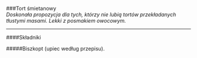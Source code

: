 ###Tort śmietanowy   
*Doskonała propozycja dla tych, którzy nie lubią tortów przekładanych tłustymi masami. Lekki z posmakiem owocowym.*

**** 

####Składniki

#####Biszkopt (upiec według przepisu).

